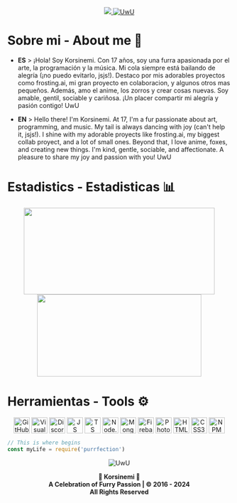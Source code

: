 <p align="center">
<a href="https://korsinemi.vecel.app" title="My fluff web">
    <img src="https://raw.githubusercontent.com/Korsinemi/Korsinemi/main/img/krs-banner.short.png">
    </a>
<a href="https://korsinemi.vecel.app"><img src="https://readme-typing-svg.herokuapp.com?font=Nova+Square&size=40&duration=6000&pause=9000&color=6E37FF&center=true&vCenter=true&random=true&width=700&height=60&lines=Korsinemi%2C+the+next+generation+furry" alt="UwU" /></a>
</p>


# Sobre mi - About me 🦊
- **ES** > 
¡Hola! Soy Korsinemi. Con 17 años, soy una furra apasionada por el arte, la programación y la música. Mi cola siempre está bailando de alegría (¡no puedo evitarlo, jsjs!). Destaco por mis adorables proyectos como frosting.ai, mi gran proyecto en colaboracion, y algunos otros mas pequeños. Además, amo el anime, los zorros y crear cosas nuevas. Soy amable, gentil, sociable y cariñosa. ¡Un placer compartir mi alegría y pasión contigo! UwU

- **EN** > 
Hello there! I'm Korsinemi. At 17, I'm a fur passionate about art, programming, and music. My tail is always dancing with joy (can't help it, jsjs!). I shine with my adorable proyects like frosting.ai, my biggest collab proyect, and a lot of small ones. Beyond that, I love anime, foxes, and creating new things. I'm kind, gentle, sociable, and affectionate. A pleasure to share my joy and passion with you! UwU

<!--
- 📣 Mis proyectos: 
   > [UGCatcher](https://github.com/Furrycality/UGCatcher) - Obten UGCs gratis facilmente (English/Spanish)
   > [node-furapi] Obten furros facilmente usando NodeJS  (https://www.npmjs.com/package/node-furapi) <br />
   > [node-kawapi] Obten anime facilmente usando NodeJS  (https://www.npmjs.com/package/node-kawapi) <br />
   > [Zabami](https://github.com/KitsuneCode/ZabamiBot) - **Mi bot de discord furry basado en mi fursona** <br />
   > [Osakana](https://github.com/KitsuneCode/Osakana) - **Mi bot de discord furry basado en mi fursona** <br />
   > [Wikicord] - **Un paquete de busqueda en Wikipedia** # En desarrollo <br />
   > [Histoday] - **Obten eventos de la historia que ocurrieron hoy u otro dia** # En desarrollo <br />
   > [keepAlive] - **Manten a tu bot activo 24/7** # En desarrollo

- ⚡ Dato extra: Creo bots por encargo para tu servidor y tambien configuro, contactame UwU
    > Discord: Furrycality#1234 <br />
    > Solo te pido que me dejes añadir mi bot, y es gratis jsjs
-->

# Estadistics - Estadisticas 📊
<p align="center">
    <a style="text-decoration: none;" href="https://korsinemi.is-a.dev">
        <img width=430 height=195 align="center" src="https://github-readme-stats.vercel.app/api?username=Korsinemi&theme=kacho_ga&show_icons=true&bg_color=0D1117&hide_border=true&locale=es&custom_title=Mis%20estadisticas%20UwU" />
    </a>
    <a href="https://korsinemi.is-a.dev">
        <img width=370 height=185 align="center" src="https://github-readme-stats.vercel.app/api/top-langs/?username=Korsinemi&theme=kacho_ga&layout=compact&bg_color=0D1117&hide_border=true&custom_title=Mis%20lenguajes%20UwU" />
    </a>
</p>

# Herramientas - Tools ⚙
<p align="center">
    <a href="https://github.com"><img align="center" alt="GitHub" width="36px" src="https://cdn-icons-png.flaticon.com/512/25/25231.png" /></a>
    <a href="https://code.visualstudio.com"><img align="center" alt="Visual Studio Code" width="36px" src="https://i.imgur.com/LwSdAlE.png" /></a>
    <a href="https://discord.js.org"><img align="center" alt="Discord.js" width="36px" src="https://i.imgur.com/SI1DZf3.png" /></a>
    <a href="https://www.javascript.com"><img align="center" alt="JS" width="36px" src="https://i.imgur.com/3u1wzwE.png" /></a>
    <a href="https://www.typescriptlang.org"><img align="center" alt="TS" width="36px" src="https://i.imgur.com/vSgFULR.png" /></a>
    <a href="https://nodejs.org"><img align="center" alt="Node.js" width="36px" src="https://cdn.iconscout.com/icon/free/png-512/node-js-1-1174935.png" /></a>
    <a href="https://www.mongodb.com"><img align="center" alt="MongoDB" width="36px" src="https://lesliezarate.github.io/Portafolio/static/iconos/mongo.png" /></a>
    <a href="https://firebase.google.com"><img align="center" alt="Firebase" width="36px" src="https://i.imgur.com/1RVXvxS.png" /></a>
    <img align="center" alt="Photoshop" width="36px" src="https://upload.wikimedia.org/wikipedia/commons/thumb/a/af/Adobe_Photoshop_CC_icon.svg/2101px-Adobe_Photoshop_CC_icon.svg.png" />
    <img align="center" alt="HTML5" width="36px" src="https://cdn-icons-png.flaticon.com/512/226/226269.png" />
    <img align="center" alt="CSS3" width="36px" src="https://raw.githubusercontent.com/KitsuneCode/KitsuneCode/main/img/pngwing.com.png" />
    <a href="https://www.npmjs.com"><img align="center" alt="NPM" width="36px" src="https://seekicon.com/free-icon-download/npm_5.svg" /></a>
</p>

```js
// This is where begins
const myLife = require('purrfection')
```
        
<p align='center'>
  <img src="https://c.tenor.com/eM2nWbeTcrgAAAAj/furry-dance.gif" alt="UwU"/>
</p>

<p align="center">
    <b>
    💜 Korsinemi 💜<br/>
 A Celebration of Furry Passion | © 2016 - 2024<br/>
                 All Rights Reserved

</p>

<!--
<p align='center'>
  <img src="https://hits.dwyl.com/korsinemi/korsinemi.svg?style=flat-square" alt="Visits"/>
</p>
-->
        
<!--
**KitsuneCode/KitsuneCode** is a ✨ _special_ ✨ repository because its `README.md` (this file) appears on your GitHub profile.

Here are some ideas to get you started:

- 🔭 I’m currently working on ...
- 🌱 I’m currently learning ...
- 👯 I’m looking to collaborate on ...
- 🤔 I’m looking for help with ...
- 💬 Ask me about ...
- 📫 How to reach me: ...
- 😄 Pronouns: ...
- ⚡ Fun fact: ...
-->
